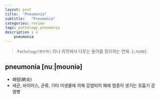 ```yaml
---
layout: post
title:  "Pneumonia"
subtitle:   "Pneumonia"
categories: review
tags: pathology pneumonia
description : >
    pneumonia
---
```


> `Pathology(병리학)` 이나 의학에서 다루는 용어를 정리하는 연재.
{:.note}

<!--more-->

## pneumonia [nuː|moʊniə]
- 폐렴(肺炎)
- 세균, 바이러스, 균류, 기타 미생물에 의해 감염되어 폐에 염증이 생기는 호흡기 감염병